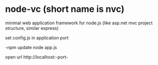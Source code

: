 # node-vc (short name is nvc)

minimal web application framework for node.js (like asp.net mvc project structure, similar express)

set config.js in application port

-npm update
 node app.js
 
 open url http://localhost:-port-
 
 
